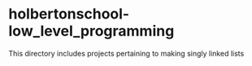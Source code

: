 # holbertonschool-low_level_programming

This directory includes projects pertaining to making singly linked lists
